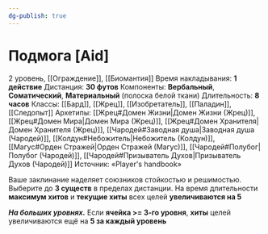 ```yaml
---
dg-publish: true
---
```

# Подмога [Aid]
2 уровень, [[Ограждение]], [[Биомантия]]
Время накладывания: **1 действие**
Дистанция: **30 футов**
Компоненты: **Вербальный**, **Соматический**, **Материальный** (полоска белой ткани)
Длительность: **8 часов**
Классы: [[Бард]], [[Жрец]], [[Изобретатель]], [[Паладин]], [[Следопыт]]
Архетипы: [[Жрец#Домен Жизни|Домен Жизни (Жрец)]], [[Жрец#Домен Мира|Домен Мира (Жрец)]], [[Жрец#Домен Хранителя|Домен Хранителя (Жрец)]], [[Чародей#Заводная душа|Заводная душа (Чародей)]], [[Колдун#Небожитель|Небожитель (Колдун)]], [[Магус#Орден Стражей|Орден Стражей (Магус)]], [[Чародей#Полубог|Полубог (Чародей)]], [[Чародей#Призыватель Духов|Призыватель Духов (Чародей)]]
Источник: «Player's handbook»

Ваше заклинание наделяет союзников стойкостью и решимостью. Выберите до **3 существ** в пределах дистанции. На время длительности **максимум хитов** и **текущие хиты** всех целей **увеличиваются на 5**

**_На больших уровнях._** Если **ячейка >= 3-го уровня**, **хиты** целей увеличиваются ещё на **5 за каждый уровень**